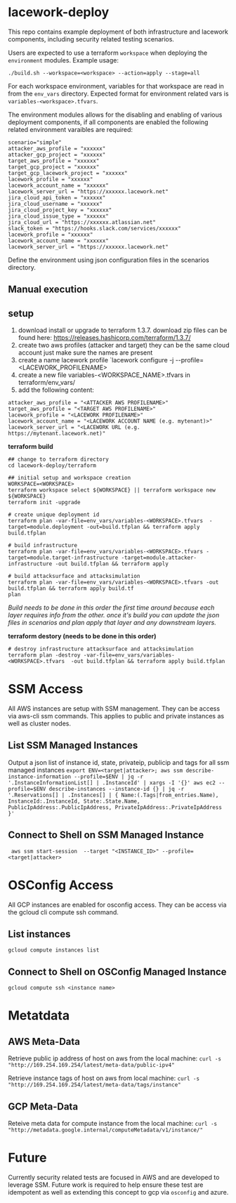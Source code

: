 # lacework-deploy

This repo contains example deployment of both infrastructure and lacework components, including security related testing scenarios.

Users are expected to use a terraform `workspace` when deploying the `environment` modules. Example usage:

`./build.sh --workspace=<workspace> --action=apply --stage=all`

For each workspace environment, variables for that workspace are read in from the `env_vars` directory. Expected format for environment related vars is `variables-<workspace>.tfvars`.

The environment modules allows for the disabling and enabling of various deployment components, if all components are enabled the following related environment varaibles are required:

```
scenario="simple"
attacker_aws_profile = "xxxxxx"
attacker_gcp_project = "xxxxxx"
target_aws_profile = "xxxxxx"
target_gcp_project = "xxxxxx"
target_gcp_lacework_project = "xxxxxx"
lacework_profile = "xxxxxx"
lacework_account_name = "xxxxxx"
lacework_server_url = "https://xxxxxx.lacework.net"
jira_cloud_api_token = "xxxxxx"
jira_cloud_username = "xxxxxx"
jira_cloud_project_key = "xxxxxx"
jira_cloud_issue_type = "xxxxxx"
jira_cloud_url = "https://xxxxxx.atlassian.net"
slack_token = "https://hooks.slack.com/services/xxxxxx"
lacework_profile = "xxxxxx"
lacework_account_name = "xxxxxx"
lacework_server_url = "https://xxxxxx.lacework.net"
```

Define the environment using json configuration files in the scenarios directory.
## Manual execution

## setup
1. download install or upgrade to terraform 1.3.7. download zip files can be found here: https://releases.hashicorp.com/terraform/1.3.7/
2. create two aws profiles (attacker and target) they can be the same cloud account just make sure the names are present
3. create a name lacework profile `lacework configure -j <APIKEY> --profile=<LACEWORK_PROFILENAME>
4. create a new file variables-<WORKSPACE_NAME>.tfvars in terraform/env_vars/
5. add the following content:
```
attacker_aws_profile = "<ATTACKER AWS PROFILENAME>"
target_aws_profile = "<TARGET AWS PROFILENAME>"
lacework_profile = "<LACEWORK PROFILENAME>"
lacework_account_name = "<LACEWORK ACCOUNT NAME (e.g. mytenant)>"
lacework_server_url = "<LACEWORK URL (e.g. https://mytenant.lacework.net)"
```

**terraform build**
```
## change to terraform directory
cd lacework-deploy/terraform

## initial setup and workspace creation
WORKSPACE=<WORKSPACE>
terraform workspace select ${WORKSPACE} || terraform workspace new ${WORKSPACE}
terraform init -upgrade

# create unique deployment id
terraform plan -var-file=env_vars/variables-<WORKSPACE>.tfvars  -target=module.deployment -out=build.tfplan && terraform apply build.tfplan

# build infrastructure
terraform plan -var-file=env_vars/variables-<WORKSPACE>.tfvars -target=module.target-infrastructure -target=module.attacker-infrastructure -out build.tfplan && terraform apply

# build attacksurface and attacksimulation
terraform plan -var-file=env_vars/variables-<WORKSPACE>.tfvars -out build.tfplan && terraform apply build.tf
plan
```

*Build needs to be done in this order the first time around because each layer requires info from the other. once it's build you can update the json files in scenarios and plan apply that layer and any downstream layers.*

**terraform destory (needs to be done in this order)**
```
# destroy infrastructure attacksurface and attacksimulation
terraform plan -destroy -var-file=env_vars/variables-<WORKSPACE>.tfvars  -out build.tfplan && terraform apply build.tfplan
```

# SSM Access

All AWS instances are setup with SSM management. They can be access via aws-cli ssm commands. This applies to public and private instances as well as cluster nodes.

## List SSM Managed Instances

Output a json list of instance id, state, privateip, publicip and tags for all ssm managed instances
`export ENV=<target|attacker>; aws ssm describe-instance-information --profile=$ENV | jq -r '.InstanceInformationList[] | .InstanceId' | xargs -I '{}' aws ec2 --profile=$ENV describe-instances --instance-id {} | jq -r '.Reservations[] | .Instances[] | { Name:(.Tags|from_entries.Name), InstanceId:.InstanceId, State:.State.Name, PublicIpAddress:.PublicIpAddress, PrivateIpAddress:.PrivateIpAddress }'`

## Connect to Shell on SSM Managed Instance

` aws ssm start-session  --target "<INSTANCE_ID>" --profile=<target|attacker>`

# OSConfig Access

All GCP instances are enabled for osconfig access. They can be access via the gcloud cli compute ssh command.

## List instances

`gcloud compute instances list`

## Connect to Shell on OSConfig Managed Instance

`gcloud compute ssh <instance name>`

# Metatdata

## AWS Meta-Data

Retrieve public ip address of host on aws from the local machine:
`curl -s "http://169.254.169.254/latest/meta-data/public-ipv4"`

Retrieve instance tags of host on aws from local machine:
`curl -s "http://169.254.169.254/latest/meta-data/tags/instance"`

## GCP Meta-Data

Reteive meta data for compute instance from the local machine:
`curl -s "http://metadata.google.internal/computeMetadata/v1/instance/"`

# Future

Currently security related tests are focused in AWS and are developed to leverage SSM. Future work is required to help ensure these test are idempotent as well as extending this concept to gcp via `osconfig` and azure.